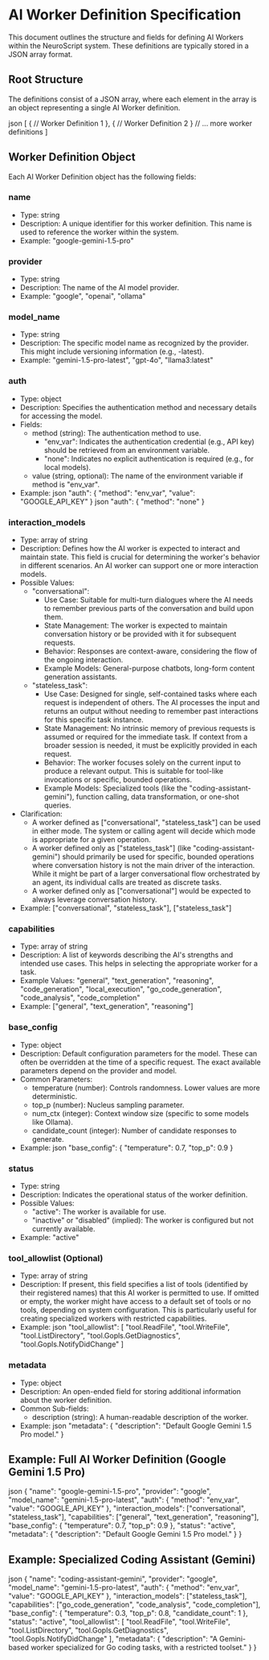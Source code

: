  # AI Worker Definition Specification

 This document outlines the structure and fields for defining AI Workers within the NeuroScript system. These definitions are typically stored in a JSON array format.

 ## Root Structure

 The definitions consist of a JSON array, where each element in the array is an object representing a single AI Worker definition.

 json  [  {  // Worker Definition 1  },  {  // Worker Definition 2  }  // ... more worker definitions  ] 

 ## Worker Definition Object

 Each AI Worker Definition object has the following fields:

 ### name
 * Type: string
 * Description: A unique identifier for this worker definition. This name is used to reference the worker within the system.
 * Example: "google-gemini-1.5-pro"

 ### provider
 * Type: string
 * Description: The name of the AI model provider.
 * Example: "google", "openai", "ollama"

 ### model_name
 * Type: string
 * Description: The specific model name as recognized by the provider. This might include versioning information (e.g., -latest).
 * Example: "gemini-1.5-pro-latest", "gpt-4o", "llama3:latest"

 ### auth
 * Type: object
 * Description: Specifies the authentication method and necessary details for accessing the model.
 * Fields:
     * method (string): The authentication method to use.
         * "env_var": Indicates the authentication credential (e.g., API key) should be retrieved from an environment variable.
         * "none": Indicates no explicit authentication is required (e.g., for local models).
     * value (string, optional): The name of the environment variable if method is "env_var".
 * Example:
     json  "auth": {  "method": "env_var",  "value": "GOOGLE_API_KEY"  } 
     json  "auth": {  "method": "none"  } 

 ### interaction_models
 * Type: array of string
 * Description: Defines how the AI worker is expected to interact and maintain state. This field is crucial for determining the worker's behavior in different scenarios. An AI worker can support one or more interaction models.
 * Possible Values:
     * "conversational":
         * Use Case: Suitable for multi-turn dialogues where the AI needs to remember previous parts of the conversation and build upon them.
         * State Management: The worker is expected to maintain conversation history or be provided with it for subsequent requests.
         * Behavior: Responses are context-aware, considering the flow of the ongoing interaction.
         * Example Models: General-purpose chatbots, long-form content generation assistants.
     * "stateless_task":
         * Use Case: Designed for single, self-contained tasks where each request is independent of others. The AI processes the input and returns an output without needing to remember past interactions for this specific task instance.
         * State Management: No intrinsic memory of previous requests is assumed or required for the immediate task. If context from a broader session is needed, it must be explicitly provided in each request.
         * Behavior: The worker focuses solely on the current input to produce a relevant output. This is suitable for tool-like invocations or specific, bounded operations.
         * Example Models: Specialized tools (like the "coding-assistant-gemini"), function calling, data transformation, or one-shot queries.
 * Clarification:
     * A worker defined as ["conversational", "stateless_task"] can be used in either mode. The system or calling agent will decide which mode is appropriate for a given operation.
     * A worker defined only as ["stateless_task"] (like "coding-assistant-gemini") should primarily be used for specific, bounded operations where conversation history is not the main driver of the interaction. While it might be part of a larger conversational flow orchestrated by an agent, its individual calls are treated as discrete tasks.
     * A worker defined only as ["conversational"] would be expected to always leverage conversation history.
 * Example: ["conversational", "stateless_task"], ["stateless_task"]

 ### capabilities
 * Type: array of string
 * Description: A list of keywords describing the AI's strengths and intended use cases. This helps in selecting the appropriate worker for a task.
 * Example Values: "general", "text_generation", "reasoning", "code_generation", "local_execution", "go_code_generation", "code_analysis", "code_completion"
 * Example: ["general", "text_generation", "reasoning"]

 ### base_config
 * Type: object
 * Description: Default configuration parameters for the model. These can often be overridden at the time of a specific request. The exact available parameters depend on the provider and model.
 * Common Parameters:
     * temperature (number): Controls randomness. Lower values are more deterministic.
     * top_p (number): Nucleus sampling parameter.
     * num_ctx (integer): Context window size (specific to some models like Ollama).
     * candidate_count (integer): Number of candidate responses to generate.
 * Example:
     json  "base_config": {  "temperature": 0.7,  "top_p": 0.9  } 

 ### status
 * Type: string
 * Description: Indicates the operational status of the worker definition.
 * Possible Values:
     * "active": The worker is available for use.
     * "inactive" or "disabled" (implied): The worker is configured but not currently available.
 * Example: "active"

 ### tool_allowlist (Optional)
 * Type: array of string
 * Description: If present, this field specifies a list of tools (identified by their registered names) that this AI worker is permitted to use. If omitted or empty, the worker might have access to a default set of tools or no tools, depending on system configuration. This is particularly useful for creating specialized workers with restricted capabilities.
 * Example:
     json  "tool_allowlist": [  "tool.ReadFile",  "tool.WriteFile",  "tool.ListDirectory",  "tool.Gopls.GetDiagnostics",  "tool.Gopls.NotifyDidChange"  ] 

 ### metadata
 * Type: object
 * Description: An open-ended field for storing additional information about the worker definition.
 * Common Sub-fields:
     * description (string): A human-readable description of the worker.
 * Example:
     json  "metadata": {  "description": "Default Google Gemini 1.5 Pro model."  } 

 ## Example: Full AI Worker Definition (Google Gemini 1.5 Pro)

 json  {  "name": "google-gemini-1.5-pro",  "provider": "google",  "model_name": "gemini-1.5-pro-latest",  "auth": {  "method": "env_var",  "value": "GOOGLE_API_KEY"  },  "interaction_models": ["conversational", "stateless_task"],  "capabilities": ["general", "text_generation", "reasoning"],  "base_config": {  "temperature": 0.7,  "top_p": 0.9  },  "status": "active",  "metadata": {  "description": "Default Google Gemini 1.5 Pro model."  }  } 


 ## Example: Specialized Coding Assistant (Gemini)

 json  {  "name": "coding-assistant-gemini",  "provider": "google",  "model_name": "gemini-1.5-pro-latest",  "auth": {  "method": "env_var",  "value": "GOOGLE_API_KEY"  },  "interaction_models": ["stateless_task"],  "capabilities": ["go_code_generation", "code_analysis", "code_completion"],  "base_config": {  "temperature": 0.3,  "top_p": 0.8,  "candidate_count": 1  },  "status": "active",  "tool_allowlist": [  "tool.ReadFile",  "tool.WriteFile",  "tool.ListDirectory",  "tool.Gopls.GetDiagnostics",  "tool.Gopls.NotifyDidChange"  ],  "metadata": {  "description": "A Gemini-based worker specialized for Go coding tasks, with a restricted toolset."  }  } 
